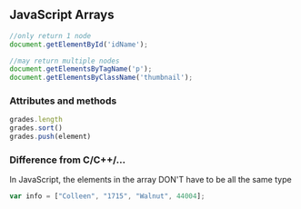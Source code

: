 ## JavaScript Arrays

```js
//only return 1 node
document.getElementById('idName'); 

//may return multiple nodes
document.getElementsByTagName('p'); 
document.getElementsByClassName('thumbnail');
```

### Attributes and methods

```js
grades.length
grades.sort()
grades.push(element)
```


### Difference from C/C++/...
In JavaScript, the elements in the array DON'T have to be all the same type

```js
var info = ["Colleen", "1715", "Walnut", 44004];
```









